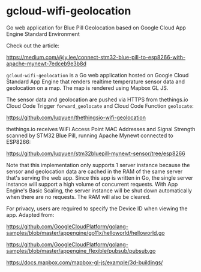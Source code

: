 # gcloud-wifi-geolocation
Go web application for Blue Pill Geolocation based on Google Cloud App Engine Standard Environment

Check out the article:

https://medium.com/@ly.lee/connect-stm32-blue-pill-to-esp8266-with-apache-mynewt-7edceb9e3b8d

`gcloud-wifi-geolocation` is a Go web application hosted on Google Cloud Standard App Engine that
renders realtime temperature sensor data and geolocation on a map.  The map is rendered using Mapbox GL JS.

The sensor data and geolocation are pushed via HTTPS from thethings.io Cloud Code Trigger `forward_geolocate` and
Cloud Code Function `geolocate`:

https://github.com/lupyuen/thethingsio-wifi-geolocation

thethings.io receives WiFi Access Point MAC Addresses and Signal Strength scanned by STM32 Blue Pill, running Apache Mynewt connected to ESP8266:

https://github.com/lupyuen/stm32bluepill-mynewt-sensor/tree/esp8266

Note that this implementation only supports 1 server instance because the sensor and geolocation data are cached in
the RAM of the same server that's serving the web app. Since this app is written in Go, the single server instance 
will support a high volume of concurrent requests. With App Engine's Basic Scaling, the server instance
will be shut down automatically when there are no requests. The RAM will also be cleared.

For privacy, users are required to specify the Device ID when viewing the app. Adapted from:

https://github.com/GoogleCloudPlatform/golang-samples/blob/master/appengine/go11x/helloworld/helloworld.go

https://github.com/GoogleCloudPlatform/golang-samples/blob/master/appengine_flexible/pubsub/pubsub.go

https://docs.mapbox.com/mapbox-gl-js/example/3d-buildings/

